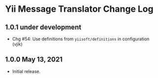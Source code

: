 # Yii Message Translator Change Log


## 1.0.1 under development

- Chg #54: Use definitions from `yiisoft/definitions` in configuration (vjik)

## 1.0.0 May 13, 2021

- Initial release.
